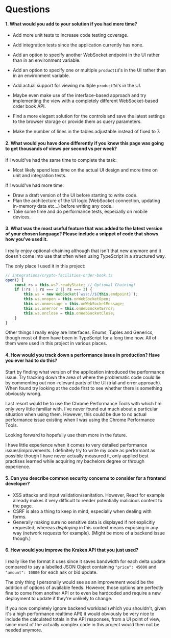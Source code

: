 # Questions
#### 1. What would you add to your solution if you had more time?
- Add more unit tests to increase code testing coverage.
- Add integration tests since the application currently has none.

- Add an option to specify another WebSocket endpoint in the UI rather than in an environment variable.
- Add an option to specify one or multiple `productId`'s in the UI rather than in an environment variable.
- Add actual support for viewing multiple `productId`'s in the UI.

- Maybe even make use of the interface-based approach and try implementing the view with a completely different WebSocket-based order book API.

- Find a more elegant solution for the controls and save the latest settings to the browser storage or provide them as query parameters.
- Make the number of lines in the tables adjustable instead of fixed to 7.

#### 2. What would you have done differently if you knew this page was going to get thousands of views per second vs per week?

If I would've had the same time to complete the task:

- Most likely spend less time on the actual UI design and more time on unit and integration tests.

If I would've had more time:

- Draw a draft version of the UI before starting to write code.
- Plan the architecture of the UI logic (WebSocket connection, updating in-memory data etc...) before writing any code. 
- Take some time and do performance tests, especially on mobile devices.

#### 3. What was the most useful feature that was added to the latest version of your chosen language? Please include a snippet of code that shows how you've used it.

I really enjoy optional-chaining although that isn't that new anymore and it doesn't come into use that often when using TypeScript in a structured way.

The only place I used it in this project:

```js
// integrations/crypto-facilities-order-book.ts
open() {
    const rs = this.ws?.readyState; // Optional Chaining!
    if (!rs || rs === 2 || rs === 3) {
        this.ws = new WebSocket(`wss://${this.endpoint}`);
        this.ws.onopen = this.onWebSocketOpen;
        this.ws.onmessage = this.onWebSocketMessage;
        this.ws.onerror = this.onWebSocketError;
        this.ws.onclose = this.onWebSocketClose;
    }
}
```

Other things I really enjoy are Interfaces, Enums, Tuples and Generics, though most of them have been in TypeScript for a long time now.
All of them were used in this project in various places.

#### 4. How would you track down a performance issue in production? Have you ever had to do this?

Start by finding what version of the application introduced the performance issue. 
Try tracking down the area of where the problematic code could lie by commenting out non-relevant parts of the UI (trial and error approach).
When found try looking at the code first to see whether there is something obviously wrong.

Last resort would be to use the Chrome Performance Tools with which I'm only very little familiar with.
I've never found out much about a particular situation when using them. However, this could be due to no actual performance issue existing when I was using the Chrome Performance Tools.

Looking forward to hopefully use them more in the future.

I have little experience when it comes to very detailed performance issues/improvements. 
I definitely try to write my code as performant as possible though I have never actually measured it, only applied best practises learned while acquiring my bachelors degree or through experience. 

#### 5. Can you describe common security concerns to consider for a frontend developer?

- XSS attacks and input validation/sanitation. However, React for example already makes it very difficult to render potentially malicious content to the page.
- CSRF is also a thing to keep in mind, especially when dealing with forms.
- Generally making sure no sensitive data is displayed if not explicitly requested, whereas _displaying_ in this context means exposing in any way (network requests for example). (Might be more of a backend issue though.) 

#### 6. How would you improve the Kraken API that you just used?

I really like the format it uses since it saves bandwidth for each delta update compared to say a labelled JSON Object containing `"price": 45000` and `"amount": 10000` for each ask or bid update.

The only thing I personally would see as an improvement would be the addition of options of available feeds. 
However, those options are perfectly fine to come from another API or to even be hardcoded and require a new deployment to update if they're unlikely to change.

If you now completely ignore backend workload (which you shouldn't, given it's a high performance realtime API) it would obviously be very nice to include the calculated totals in the API responses, from a UI point of view, since most of the actually complex code in this project would then not be needed anymore.